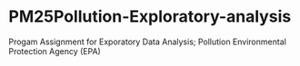# PM25Pollution-Exploratory-analysis
Progam Assignment for Exporatory Data Analysis; Pollution  Environmental Protection Agency (EPA)
